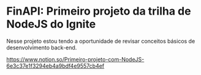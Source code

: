 <h1> FinAPI: Primeiro projeto da trilha de NodeJS do Ignite </h1>
<p> Nesse projeto estou tendo a oportunidade de revisar conceitos básicos de desenvolvimento back-end. </p>

https://www.notion.so/Primeiro-projeto-com-NodeJS-6e3c37e1f3294eb4a9bdf4e9557cb4ef
